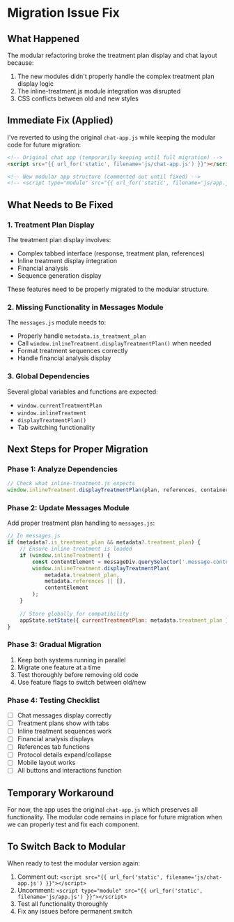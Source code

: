 # Migration Issue Fix

## What Happened

The modular refactoring broke the treatment plan display and chat layout because:

1. The new modules didn't properly handle the complex treatment plan display logic
2. The inline-treatment.js module integration was disrupted
3. CSS conflicts between old and new styles

## Immediate Fix (Applied)

I've reverted to using the original `chat-app.js` while keeping the modular code for future migration:

```html
<!-- Original chat app (temporarily keeping until full migration) -->
<script src="{{ url_for('static', filename='js/chat-app.js') }}"></script>

<!-- New modular app structure (commented out until fixed) -->
<!-- <script type="module" src="{{ url_for('static', filename='js/app.js') }}"></script> -->
```

## What Needs to Be Fixed

### 1. Treatment Plan Display
The treatment plan display involves:
- Complex tabbed interface (response, treatment plan, references)
- Inline treatment display integration
- Financial analysis
- Sequence generation display

These features need to be properly migrated to the modular structure.

### 2. Missing Functionality in Messages Module

The `messages.js` module needs to:
- Properly handle `metadata.is_treatment_plan`
- Call `window.inlineTreatment.displayTreatmentPlan()` when needed
- Format treatment sequences correctly
- Handle financial analysis display

### 3. Global Dependencies

Several global variables and functions are expected:
- `window.currentTreatmentPlan`
- `window.inlineTreatment`
- `displayTreatmentPlan()`
- Tab switching functionality

## Next Steps for Proper Migration

### Phase 1: Analyze Dependencies
```javascript
// Check what inline-treatment.js expects
window.inlineTreatment.displayTreatmentPlan(plan, references, containerElement)
```

### Phase 2: Update Messages Module
Add proper treatment plan handling to `messages.js`:

```javascript
// In messages.js
if (metadata?.is_treatment_plan && metadata?.treatment_plan) {
    // Ensure inline treatment is loaded
    if (window.inlineTreatment) {
        const contentElement = messageDiv.querySelector('.message-content');
        window.inlineTreatment.displayTreatmentPlan(
            metadata.treatment_plan, 
            metadata.references || [], 
            contentElement
        );
    }
    
    // Store globally for compatibility
    appState.setState({ currentTreatmentPlan: metadata.treatment_plan });
}
```

### Phase 3: Gradual Migration

1. Keep both systems running in parallel
2. Migrate one feature at a time
3. Test thoroughly before removing old code
4. Use feature flags to switch between old/new

### Phase 4: Testing Checklist

- [ ] Chat messages display correctly
- [ ] Treatment plans show with tabs
- [ ] Inline treatment sequences work
- [ ] Financial analysis displays
- [ ] References tab functions
- [ ] Protocol details expand/collapse
- [ ] Mobile layout works
- [ ] All buttons and interactions function

## Temporary Workaround

For now, the app uses the original `chat-app.js` which preserves all functionality. The modular code remains in place for future migration when we can properly test and fix each component.

## To Switch Back to Modular

When ready to test the modular version again:

1. Comment out: `<script src="{{ url_for('static', filename='js/chat-app.js') }}"></script>`
2. Uncomment: `<script type="module" src="{{ url_for('static', filename='js/app.js') }}"></script>`
3. Test all functionality thoroughly
4. Fix any issues before permanent switch